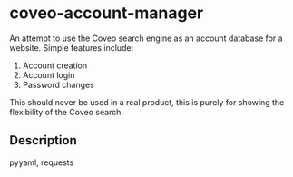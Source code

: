 # coveo-account-manager
An attempt to use the Coveo search engine as an account database for a website.
Simple features include:
 1. Account creation
 2. Account login
 3. Password changes

 This should never be used in a real product, this is purely for showing the flexibility of the Coveo search.

 ## Description
 

pyyaml, requests